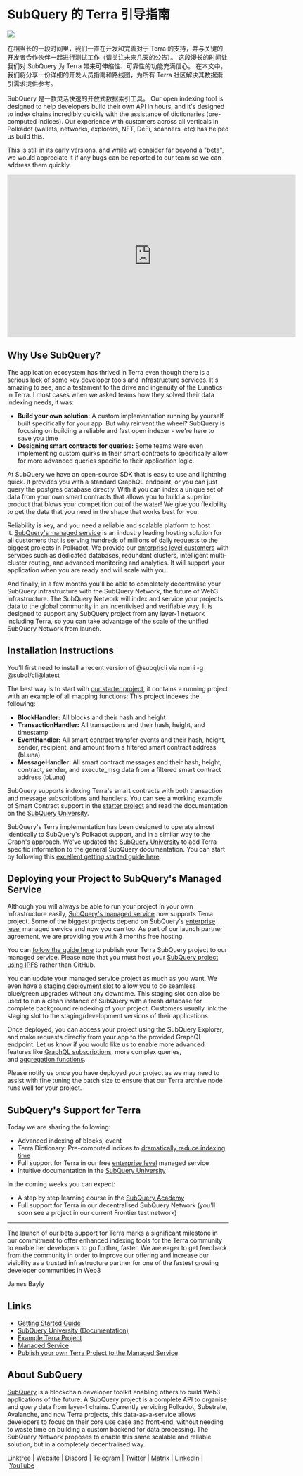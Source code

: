 # SubQuery 的 Terra 引导指南

![](https://miro.medium.com/max/1400/1*DiTE9KuzH0xHLojzGWxOuw.png
)

在相当长的一段时间里，我们一直在开发和完善对于 Terra 的支持，并与关键的开发者合作伙伴一起进行测试工作（请关注未来几天的公告）。 这段漫长的时间让我们对 SubQuery 为 Terra 带来可伸缩性、可靠性的功能充满信心。 在本文中，我们将分享一份详细的开发人员指南和路线图，为所有 Terra 社区解决其数据索引需求提供参考。

SubQuery 是一款灵活快速的开放式数据索引工具。 Our open indexing tool is designed to help developers build their own API in hours, and it's designed to index chains incredibly quickly with the assistance of dictionaries (pre-computed indices). Our experience with customers across all verticals in Polkadot (wallets, networks, explorers, NFT, DeFi, scanners, etc) has helped us build this.

This is still in its early versions, and while we consider far beyond a "beta", we would appreciate it if any bugs can be reported to our team so we can address them quickly.

<iframe width="656" height="369" src="https://www.youtube.com/embed/dS7h3isQCeA" title="YouTube video player" frameborder="0" allow="accelerometer; autoplay; clipboard-write; encrypted-media; gyroscope; picture-in-picture" allowfullscreen></iframe>

## Why Use SubQuery?

The application ecosystem has thrived in Terra even though there is a serious lack of some key developer tools and infrastructure services. It's amazing to see, and a testament to the drive and ingenuity of the Lunatics in Terra. I most cases when we asked teams how they solved their data indexing needs, it was:

- **Build your own solution:** A custom implementation running by yourself built specifically for your app. But why reinvent the wheel? SubQuery is focusing on building a reliable and fast open indexer - we're here to save you time
- **Designing smart contracts for queries:** Some teams were even implementing custom quirks in their smart contracts to specifically allow for more advanced queries specific to their application logic.

At SubQuery we have an open-source SDK that is easy to use and lightning quick. It provides you with a standard GraphQL endpoint, or you can just query the postgres database directly. With it you can index a unique set of data from your own smart contracts that allows you to build a superior product that blows your competition out of the water! We give you flexibility to get the data that you need in the shape that works best for you.

Reliability is key, and you need a reliable and scalable platform to host it. [SubQuery's managed service](https://subquery.network/managedservices) is an industry leading hosting solution for all customers that is serving hundreds of millions of daily requests to the biggest projects in Polkadot. We provide our [enterprise level customers](./20211228-enterprise-hosted.md) with services such as dedicated databases, redundant clusters, intelligent multi-cluster routing, and advanced monitoring and analytics. It will support your application when you are ready and will scale with you.

And finally, in a few months you'll be able to completely decentralise your SubQuery infrastructure with the SubQuery Network, the future of Web3 infrastructure. The SubQuery Network will index and service your projects data to the global community in an incentivised and verifiable way. It is designed to support any SubQuery project from any layer-1 network including Terra, so you can take advantage of the scale of the unified SubQuery Network from launch.

## Installation Instructions

You'll first need to install a recent version of @subql/cli via npm i -g @subql/cli@latest

The best way is to start with [our starter project](https://github.com/subquery/terra-subql-starter), it contains a running project with an example of all mapping functions: This project indexes the following:

- **BlockHandler:** All blocks and their hash and height
- **TransactionHandler:** All transactions and their hash, height, and timestamp
- **EventHandler:** All smart contract transfer events and their hash, height, sender, recipient, and amount from a filtered smart contract address (bLuna)
- **MessageHandler:** All smart contract messages and their hash, height, contract, sender, and execute_msg data from a filtered smart contract address (bLuna)

SubQuery supports indexing Terra's smart contracts with both transaction and message subscriptions and handlers. You can see a working example of Smart Contract support in the [starter project](https://github.com/subquery/terra-subql-starter) and read the documentation on the [SubQuery University](http://localhost:8080/build/manifest.html#mapping-handlers-and-filters).

SubQuery's Terra implementation has been designed to operate almost identically to SubQuery's Polkadot support, and in a similar way to the Graph's approach. We've updated the [SubQuery University](https://university.subquery.network/) to add Terra specific information to the general SubQuery documentation. You can start by following this [excellent getting started guide here](http://university.subquery.network/quickstart/quickstart-terra.html).

## Deploying your Project to SubQuery's Managed Service

Although you will always be able to run your project in your own infrastructure easily, [SubQuery's managed service](https://subquery.network/managedservices) now supports Terra project. Some of the biggest projects depend on SubQuery's [enterprise level](./20211228-enterprise-hosted.md) managed service and now you can too. As part of our launch partner agreement, we are providing you with 3 months free hosting.

You can [follow the guide here](https://university.subquery.network/run_publish/publish.html) to publish your Terra SubQuery project to our managed service. Please note that you must host your [SubQuery project using IPFS](https://university.subquery.network/run_publish/publish.html) rather than GitHub.

You can update your managed service project as much as you want. We even have a [staging deployment slot](./20210604-Deployment-Slots-are-here-for-SubQuery-Projects.md) to allow you to do seamless blue/green upgrades without any downtime. This staging slot can also be used to run a clean instance of SubQuery with a fresh database for complete background reindexing of your project. Customers usually link the staging slot to the staging/development versions of their applications.

Once deployed, you can access your project using the SubQuery Explorer, and make requests directly from your app to the provided GraphQL endpoint. Let us know if you would like us to enable more advanced features like [GraphQL subscriptions](https://university.subquery.network/run_publish/subscription.html), more complex queries, and [aggregation functions](https://university.subquery.network/run_publish/aggregate.html).

Please notify us once you have deployed your project as we may need to assist with fine tuning the batch size to ensure that our Terra archive node runs well for your project.

## SubQuery's Support for Terra

Today we are sharing the following:

-   Advanced indexing of blocks, event
-   Terra Dictionary: Pre-computed indices to [dramatically reduce indexing time](./20210630-SubQuery-Just-Got-a-lot-Faster-with-the-Dictionary.md)
-   Full support for Terra in our free [enterprise level](./20211228-enterprise-hosted.md) managed service
-   Intuitive documentation in the [SubQuery University](https://university.subquery.network/)

In the coming weeks you can expect:

-   A step by step learning course in the [SubQuery Academy](https://blog.subquery.network/blogs/20211018-subquery-launches-the-subquery-academy.html)
-   Full support for Terra in our decentralised SubQuery Network (you'll soon see a project in our current Frontier test network)

---

The launch of our beta support for Terra marks a significant milestone in our commitment to offer enhanced indexing tools for the Terra community to enable her developers to go further, faster. We are eager to get feedback from the community in order to improve our offering and increase our visibility as a trusted infrastructure partner for one of the fastest growing developer communities in Web3

James Bayly

## Links

-   [Getting Started Guide](https://university.subquery.network/quickstart/quickstart-terra.html)
-   [SubQuery University (Documentation)](https://university.subquery.network/)
-   [Example Terra Project](https://github.com/subquery/terra-subql-starter)
-   [Managed Service](https://explorer.subquery.network/)
-   [Publish your own Terra Project to the Managed Service](https://project.subquery.network/)

## About SubQuery

[SubQuery](https://subquery.network/) is a blockchain developer toolkit enabling others to build Web3 applications of the future. A SubQuery project is a complete API to organise and query data from layer-1 chains. Currently servicing Polkadot, Substrate, Avalanche, and now Terra projects, this data-as-a-service allows developers to focus on their core use case and front-end, without needing to waste time on building a custom backend for data processing. The SubQuery Network proposes to enable this same scalable and reliable solution, but in a completely decentralised way.

​​[Linktree](https://linktr.ee/subquerynetwork) | [Website](https://subquery.network/) | [Discord](https://discord.com/invite/78zg8aBSMG) | [Telegram](https://t.me/subquerynetwork) | [Twitter](https://twitter.com/subquerynetwork) | [Matrix](https://matrix.to/#/#subquery:matrix.org) | [LinkedIn](https://www.linkedin.com/company/subquery) | [YouTube](https://www.youtube.com/channel/UCi1a6NUUjegcLHDFLr7CqLw)
